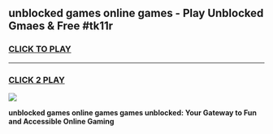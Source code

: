 
## unblocked games online games - Play Unblocked Gmaes & Free #tk11r
<h3>
<a href="https://news.freeplayer.one?title=unblocked_games_online_games&ref=03M">CLICK TO PLAY</a></h3>
<hr>

<h3>
<a href="https://news.freeplayer.one?title=unblocked_games_online_games&ref=03M">CLICK 2 PLAY</a>
  
</h3>

<a href="https://news.freeplayer.one?title=unblocked_games_online_games&ref=03M"><img src="https://clearcache.store/games.png"></a>


**unblocked games online games games unblocked: Your Gateway to Fun and Accessible Online Gaming**
